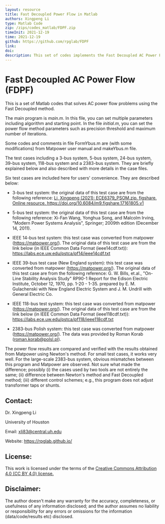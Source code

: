 ```yaml
---
layout: resource
title: Fast Decoupled Power Flow in Matlab
authors: Xingpeng Li
type: Matlab Code
zip: /zips/codes_matlab/FDPF.zip
timeInit: 2021-12-19
time: 2021-12-19
github: https://github.com/rpglab/FDPF
link: 
doi: 
description: This set of codes implements the Fast Decoupled AC Power Flow method.
---
```



# Fast Decoupled AC Power Flow (FDPF)
This is a set of Matlab codes that solves AC power flow problems using the Fast Decoupled method.

The main program is *main.m*. In this file, you can set multiple parameters including algorithm and starting point. In the file *initial.m*, you can set the power flow method parameters such as precision threshold and maximum number of iterations.

Some codes and comments in file FormYbus.m are (with some modifications) from Matpower user manual and makeYbus.m file. 

The test cases including a 3-bus system, 5-bus system, 24-bus system, 39-bus system, 118-bus system and a 2383-bus system. They are briefly explained below and also described with more details in the case files. 

Six test cases are included here for users' convenience. They are described below:

* 3-bus test system: the original data of this test case are from the following reference: <a class="off" href="/resources/ECE6379-PSOM/"  target="_blank">Li, Xingpeng (2021): ECE6379_PSOM.zip. figshare. Online resource. https://doi.org/10.6084/m9.figshare.17161805.v1</a>

* 5-bus test system: the original data of this test case are from the following reference: Xi-Fan Wang, Yonghua Song, and Malcolm Irving, "Modern Power Systems Analysis", Springer; 2009th edition (December 14, 2011). 

* IEEE 14-bus test system: this test case was converted from matpower (https://matpower.org/). The original data of this test case are from the link below (in IEEE Common Data Format (ieee14cdf.txt)): https://labs.ece.uw.edu/pstca/pf14/ieee14cdf.txt

* IEEE 39-bus test case (New England system): this test case was converted from matpower (https://matpower.org/). The original data of this test case are from the following reference: G. W. Bills, et.al., "On-Line Stability Analysis Study" RP90-1 Report for the Edison Electric Institute, October 12, 1970, pp. 1-20 - 1-35. prepared by E. M. Gulachenski with New England Electric System and J. M. Undrill with General Electric Co.

* IEEE 118-bus test system: this test case was converted from matpower (https://matpower.org/). The original data of this test case are from the link below (in IEEE Common Data Format (ieee118cdf.txt)): https://labs.ece.uw.edu/pstca/pf118/ieee118cdf.txt

* 2383-bus Polish system: this test case was converted from matpower (https://matpower.org/). The data was provided by Roman Korab (roman.korab@polsl.pl).

The power flow results are compared and verified with the results obtained from Matpower using Newton's method. For small test cases, it works very well. For the large-scale 2383-bus system, obvious mismatches between this program and Matpower are observed. Not sure what made the difference; possibly (i) the cases used by two tools are not entirely the same; (ii) difference between Newton's method and Fast Decoupled method; (iii) different control schemes; e.g., this program does not adjust transformer taps or shunts.


## Contact:
Dr. Xingpeng Li

University of Houston

Email: xli83@central.uh.edu

Website: <a class="off" href="/"  target="_blank">https://rpglab.github.io/</a>


## License:
This work is licensed under the terms of the <a class="off" href="https://creativecommons.org/licenses/by/4.0/"  target="_blank">Creative Commons Attribution 4.0 (CC BY 4.0) license.</a>


## Disclaimer:
The author doesn’t make any warranty for the accuracy, completeness, or usefulness of any information disclosed; and the author assumes no liability or responsibility for any errors or omissions for the information (data/code/results etc) disclosed.

